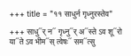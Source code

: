 +++
title = "११ साधुर्न गृध्नुरस्तेव"

+++
साधु᳓र् न᳓ गृध्नु᳓र् अ᳓स्ते ऽव शू᳓रो  
या᳓ते ऽव भीम᳓स् त्वेषः᳓ सम᳓त्सु